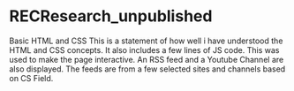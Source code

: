 # RECResearch_unpublished
Basic HTML and CSS
This is a statement of how well i have understood the HTML and CSS concepts.
It also includes a few lines of JS code. This was used to make the page interactive.
An RSS feed and a Youtube Channel are also displayed.
The feeds are from a few selected sites and channels based on CS Field.
